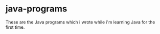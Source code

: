 # java-programs
These are the Java programs which i wrote while i'm learning Java for the first time. 

